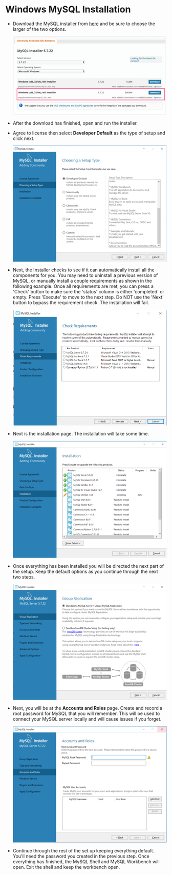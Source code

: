 # Windows MySQL Installation

* Download the MySQL installer from [here](https://dev.mysql.com/downloads/windows/installer/5.7.html) and be sure to choose the larger of the two options. 

  ![Mysql download](../Images/pc_mysql_download.png)

* After the download has finished, open and run the installer.

* Agree to license then select **Developer Default** as the type of setup and click next.

  ![developer default](../Images/mysql_install_option.png)

* Next, the Installer checks to see if it can automatically install all the components for you. You may need to uninstall a previous version of MySQL, or manually install a couple requirements as shown in the following example. Once all requirements are met, you can press a 'Check' button to make sure the 'status' column is either 'completed' or empty. Press 'Execute' to move to the next step. Do NOT use the 'Next' button to bypass the requirement check. The installation will fail. 

  ![mysql_failed_requirements](../Images/mysql_failed_requirements.PNG)

* Next is the installation page. The installation will take some time.

  ![mysql_install_option](../Images/mysql_installing.png)

* Once everything has been installed you will be directed the next part of the setup. Keep the default options as you continue through the next two steps.

  ![mysql install part 2](../Images/mysql_standalone.png)

* Next, you will be at the **Accounts and Roles** page. Create and record a root password for MySQL that you will remember. This will be used to connect your MySQL server locally and will cause issues if you forget.

  ![root password](../Images/mysql_root_pw.png)

* Continue through the rest of the set up keeping everything default. You'll need the password you created in the previous step. Once everything has finished, the MySQL Shell and MySQL Workbench will open. Exit the shell and keep the workbench open.
